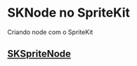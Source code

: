 # SKNode no SpriteKit

Criando node com o SpriteKit

## [SKSpriteNode](https://github.com/ghsumiyasu/Swift/blob/main/README-SpriteNode-br-pt.md)